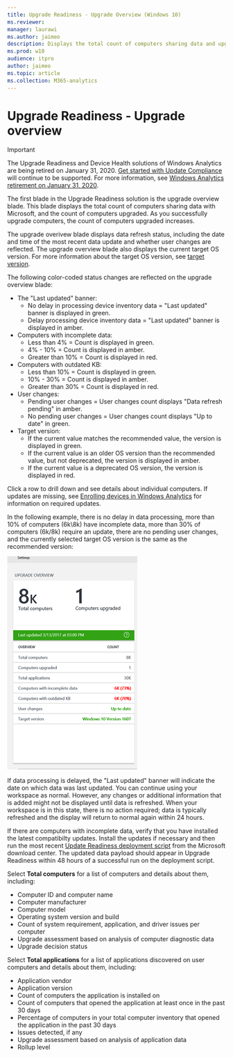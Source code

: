 ```yaml
---
title: Upgrade Readiness - Upgrade Overview (Windows 10)
ms.reviewer: 
manager: laurawi
ms.author: jaimeo
description: Displays the total count of computers sharing data and upgraded.
ms.prod: w10
audience: itpro
author: jaimeo
ms.topic: article
ms.collection: M365-analytics
---
```


# Upgrade Readiness - Upgrade overview

>[!IMPORTANT]
>The Upgrade Readiness and Device Health solutions of Windows Analytics are being retired on January 31, 2020. [Get started with Update Compliance](../update/update-compliance-get-started.md) will continue to be supported. For more information, see [Windows Analytics retirement on January 31, 2020](https://support.microsoft.com/en-us/help/4521815/windows-analytics-retirement).

The first blade in the Upgrade Readiness solution is the upgrade overview blade. This blade displays the total count of computers sharing data with Microsoft, and the count of computers upgraded. As you successfully upgrade computers, the count of computers upgraded increases.

The upgrade overivew blade displays data refresh status, including the date and time of the most recent data update and whether user changes are reflected. The upgrade overview blade also displays the current target OS version.  For more information about the target OS version, see [target version](use-upgrade-readiness-to-manage-windows-upgrades.md#target-version).

The following color-coded status changes are reflected on the upgrade overview blade:

- The "Last updated" banner:
    - No delay in processing device inventory data = "Last updated" banner is displayed in green.
    - Delay processing device inventory data = "Last updated" banner is displayed in amber.
- Computers with incomplete data:
    - Less than 4% = Count is displayed in green.
    - 4% - 10% = Count is displayed in amber.
    - Greater than 10%  = Count is displayed in red.
- Computers with outdated KB:
    - Less than 10% = Count is displayed in green.
    - 10% - 30% = Count is displayed in amber.
    - Greater than 30%  = Count is displayed in red.
- User changes:
    - Pending user changes = User changes count displays "Data refresh pending" in amber.
    - No pending user changes = User changes count displays "Up to date" in green.
- Target version:
    - If the current value matches the recommended value, the version is displayed in green.
    - If the current value is an older OS version than the recommended value, but not deprecated, the version is displayed in amber.
    - If the current value is a deprecated OS version, the version is displayed in red.

Click a row to drill down and see details about individual computers. If updates are missing, see [Enrolling devices in Windows Analytics](../update/windows-analytics-get-started.md) for information on required updates.

In the following example, there is no delay in data processing, more than 10% of computers (6k\8k) have incomplete data, more than 30% of computers (6k/8k) require an update, there are no pending user changes, and the currently selected target OS version is the same as the recommended version:

![Upgrade overview](../images/ur-overview.png)

<!-- PRESERVING ORIGINAL IMAGE CODING JUST IN CASE
<img src="media/image3.png" width="214" height="345" />
-->

If data processing is delayed, the "Last updated" banner will indicate the date on which data was last updated. You can continue using your workspace as normal. However, any changes or additional information that is added might not be displayed until data is refreshed. When your workspace is in this state, there is no action required; data is typically refreshed and the display will return to normal again within 24 hours. 

If there are computers with incomplete data, verify that you have installed the latest compatibilty updates. Install the updates if necessary and then run the most recent [Update Readiness deployment script](https://go.microsoft.com/fwlink/?LinkID=822966&clcid=0x409) from the Microsoft download center. The updated data payload should appear in Upgrade Readiness within 48 hours of a successful run on the deployment script.

Select **Total computers** for a list of computers and details about them, including:

-   Computer ID and computer name
-   Computer manufacturer
-   Computer model
-   Operating system version and build
-   Count of system requirement, application, and driver issues per computer
-   Upgrade assessment based on analysis of computer diagnostic data
-   Upgrade decision status

Select **Total applications** for a list of applications discovered on user computers and details about them, including:

-   Application vendor
-   Application version
-   Count of computers the application is installed on
-   Count of computers that opened the application at least once in the past 30 days
-   Percentage of computers in your total computer inventory that opened the application in the past 30 days
-   Issues detected, if any
-   Upgrade assessment based on analysis of application data
-   Rollup level
